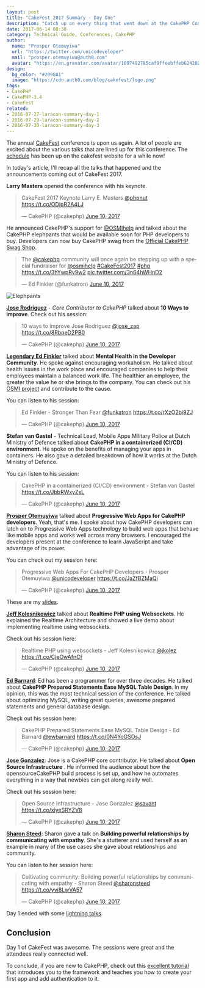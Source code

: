 ```yaml
---
layout: post
title: "CakeFest 2017 Summary - Day One"
description: "Catch up on every thing that went down at the CakePHP Conference 2017."
date: 2017-06-14 08:30
category: Technical Guide, Conferences, CakePHP
author:
  name: "Prosper Otemuyiwa"
  url: "https://twitter.com/unicodeveloper"
  mail: "prosper.otemuyiwa@auth0.com"
  avatar: "https://en.gravatar.com/avatar/1097492785caf9ffeebffeb624202d8f?s=200"
design:
  bg_color: "#2098A1"
  image: "https://cdn.auth0.com/blog/cakefest/logo.png"
tags:
- CakePHP
- CakePHP-3.4
- CakeFest
related:
- 2016-07-27-laracon-summary-day-1
- 2016-07-29-laracon-summary-day-2
- 2016-07-30-laracon-summary-day-3
---
```


The annual [CakeFest](https://cakefest.org) conference is upon us again. A lot of people are excited about the various talks that are lined up for this conference. The [schedule](https://cakefest.org/schedule) has been up on the cakefest website for a while now!

In today's article, I'll recap all the talks that happened and the announcements coming out of CakeFest 2017.

**Larry Masters** opened the conference with his keynote.

<blockquote class="twitter-tweet" data-lang="en"><p lang="en" dir="ltr">CakeFest 2017 Keynote Larry E. Masters <a href="https://twitter.com/PhpNut">@phpnut</a> <a href="https://t.co/ODipR2A4LJ">https://t.co/ODipR2A4LJ</a></p>&mdash; CakePHP (@cakephp) <a href="https://twitter.com/cakephp/status/873523709318799360">June 10, 2017</a></blockquote>
<script async src="//platform.twitter.com/widgets.js" charset="utf-8"></script>

He announced CakePHP's support for [@OSMIhelp](https://twitter.com/OSMIhelp) and talked about the CakePHP elephpants that would be available soon for PHP developers to buy. Developers can now buy CakePHP swag from the [Official CakePHP Swag Shop](https://swag.cakephp.org).

<blockquote class="twitter-tweet" data-lang="en"><p lang="en" dir="ltr">The <a href="https://twitter.com/cakephp">@cakephp</a> community will once again be stepping up with a special fundraiser for <a href="https://twitter.com/OSMIhelp">@osmihelp</a> <a href="https://twitter.com/hashtag/CakeFest2017?src=hash">#CakeFest2017</a> <a href="https://twitter.com/hashtag/php?src=hash">#php</a> <a href="https://t.co/3hYwpRy9w2">https://t.co/3hYwpRy9w2</a> <a href="https://t.co/3n64hWHnD2">pic.twitter.com/3n64hWHnD2</a></p>&mdash; Ed Finkler (@funkatron) <a href="https://twitter.com/funkatron/status/873530826260189188">June 10, 2017</a></blockquote>
<script async src="//platform.twitter.com/widgets.js" charset="utf-8"></script>

![Elephpants](https://cdn.auth0.com/blog/cakefest/elephpants.png)


**[Jose Rodriguez](https://twitter.com/jose_zap)** - *Core Contributor to CakePHP* talked about **10 Ways to improve**. Check out his session:

<blockquote class="twitter-tweet" data-lang="en"><p lang="en" dir="ltr">10 ways to improve Jose Rodriguez <a href="https://twitter.com/jose_zap">@jose_zap</a> <a href="https://t.co/8RbpeD2PB0">https://t.co/8RbpeD2PB0</a></p>&mdash; CakePHP (@cakephp) <a href="https://twitter.com/cakephp/status/873541328306544640">June 10, 2017</a></blockquote>
<script async src="//platform.twitter.com/widgets.js" charset="utf-8"></script>

**[Legendary Ed Finkler](https://twitter.com/funkatrin)** talked about **Mental Health in the Developer Community**. He spoke against encouraging workaholism. He talked about health issues in the work place and encouraged companies to help their employees maintain a balanced work life. The healthier an employee, the greater the value he or she brings to the company. You can check out his [OSMI project](https://osmihelp.org) and contribute to the cause.

You can listen to his session:

<blockquote class="twitter-tweet" data-lang="en"><p lang="en" dir="ltr">Ed Finkler - Stronger Than Fear <a href="https://twitter.com/funkatron">@funkatron</a> <a href="https://t.co/rXzO2bi9ZJ">https://t.co/rXzO2bi9ZJ</a></p>&mdash; CakePHP (@cakephp) <a href="https://twitter.com/cakephp/status/873554203339141120">June 10, 2017</a></blockquote>
<script async src="//platform.twitter.com/widgets.js" charset="utf-8"></script>

**Stefan van Gastel** - Technical Lead, Mobile Apps Military Police at Dutch Ministry of Defence talked about **CakePHP in a containerized (CI/CD) environment**. He spoke on the benefits of managing your apps in containers. He also gave a detailed breakdown of how it works at the Dutch Ministry of Defence.

You can listen to his session:

<blockquote class="twitter-tweet" data-lang="en"><p lang="en" dir="ltr">CakePHP in a containerized (CI/CD) environment - Stefan van Gastel <a href="https://t.co/JbbRWxyZsL">https://t.co/JbbRWxyZsL</a></p>&mdash; CakePHP (@cakephp) <a href="https://twitter.com/cakephp/status/873564361465380864">June 10, 2017</a></blockquote>
<script async src="//platform.twitter.com/widgets.js" charset="utf-8"></script>

**[Prosper Otemuyiwa](https://twitter.com/unicodeveloper)** talked about **Progressive Web Apps for CakePHP developers**. Yeah, that's me. I spoke about how CakePHP developers can latch on to Progressive Web Apps technology to build web apps that behave like mobile apps and works well across many browsers. I encouraged the developers present at the conference to learn JavaScript and take advantage of its power.

You can check out my session here:

<blockquote class="twitter-tweet" data-lang="en"><p lang="en" dir="ltr">Progressive Web Apps For CakePHP Developers - Prosper Otemuyiwa <a href="https://twitter.com/unicodeveloper">@unicodeveloper</a> <a href="https://t.co/JaZfBZMaQi">https://t.co/JaZfBZMaQi</a></p>&mdash; CakePHP (@cakephp) <a href="https://twitter.com/cakephp/status/873593311629524992">June 10, 2017</a></blockquote>
<script async src="//platform.twitter.com/widgets.js" charset="utf-8"></script>

These are my [slides](https://speakerdeck.com/unicodeveloper/progressive-web-apps-for-cakephp-developers-1).

**[Jeff Kolesnikowicz](https://twitter.com/jkolez)** talked about **Realtime PHP using Websockets**. He explained the Realtime Architecture and showed a live demo about implementing realtime using websockets.

Check out his session here:

<blockquote class="twitter-tweet" data-lang="en"><p lang="pl" dir="ltr">Realtime PHP using websockets - Jeff Kolesnikowicz <a href="https://twitter.com/jkolez">@jkolez</a> <a href="https://t.co/CjeOwAfnCf">https://t.co/CjeOwAfnCf</a></p>&mdash; CakePHP (@cakephp) <a href="https://twitter.com/cakephp/status/873605971594969088">June 10, 2017</a></blockquote>
<script async src="//platform.twitter.com/widgets.js" charset="utf-8"></script>

**[Ed Barnard](https://twitter.com/ewbarnard)**: Ed has been a programmer for over three decades. He talked about **CakePHP Prepared Statements Ease MySQL Table Design**. In my opinion, this was the most technical session of the conference. He talked about optimizing MySQL, writing great queries, awesome prepared statements and general database design.

Check out his session here:

<blockquote class="twitter-tweet" data-lang="en"><p lang="en" dir="ltr">CakePHP Prepared Statements Ease MySQL Table Design - Ed Barnard  <a href="https://twitter.com/ewbarnard">@ewbarnard</a> <a href="https://t.co/0N4YoGSOsJ">https://t.co/0N4YoGSOsJ</a></p>&mdash; CakePHP (@cakephp) <a href="https://twitter.com/cakephp/status/873617478445801472">June 10, 2017</a></blockquote>
<script async src="//platform.twitter.com/widgets.js" charset="utf-8"></script>

**[Jose Gonzalez](https://twitter.com/savant)**: Jose is a CakePHP core contributor. He talked about **Open Source Infrastructure** . He informed the audience about how the opensourceCakePHP build process is set up, and how he automates everything in a way that newbies can get along really well.

Check out his session here:

<blockquote class="twitter-tweet" data-lang="en"><p lang="en" dir="ltr">Open Source Infrastructure - Jose Gonzalez <a href="https://twitter.com/savant">@savant</a> <a href="https://t.co/xiyeSRYZV8">https://t.co/xiyeSRYZV8</a></p>&mdash; CakePHP (@cakephp) <a href="https://twitter.com/cakephp/status/873638414813241344">June 10, 2017</a></blockquote>
<script async src="//platform.twitter.com/widgets.js" charset="utf-8"></script>

**[Sharon Steed](https://twitter.com/sharonsteed)**: Sharon gave a talk on **Building powerful relationships by communicating with empathy**. She's a stutterer and used herself as an example in many of the use cases she gave about relationships and community.

You can listen to her session here:

<blockquote class="twitter-tweet" data-lang="en"><p lang="en" dir="ltr">Cultivating community: Building powerful relationships by communicating with empathy - Sharon Steed <a href="https://twitter.com/sharonsteed">@sharonsteed</a> <a href="https://t.co/yvi8LwVA57">https://t.co/yvi8LwVA57</a></p>&mdash; CakePHP (@cakephp) <a href="https://twitter.com/cakephp/status/873646769480925184">June 10, 2017</a></blockquote>
<script async src="//platform.twitter.com/widgets.js" charset="utf-8"></script>

Day 1 ended with some [lightning talks](https://www.pscp.tv/cakephp/1lPJqykgOkNJb).

## Conclusion

Day 1 of CakeFest was awesome. The sessions were great and the attendees really connected well.

To conclude, if you are new to CakePHP, check out this [excellent tutorial](https://auth0.com/blog/creating-your-first-cakephp-app) that introduces you to the framework and teaches you how to create your first app and add authentication to it.